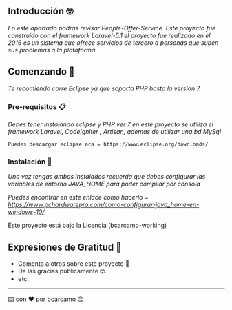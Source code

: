 ## Introducción 🤓

_En este apartado podras revisar People-Offer-Service. Este proyecto fue construido con el framework Laravel-5.1 
el proyecto fue realizado en el 2016 es un sistema que ofrece servicios de tercero a personas que suben sus problemas
a la plataforma_

## Comenzando 🚀

_Te recomiendo corre Eclipse ya que soporta PHP hasta la version 7._

### Pre-requisitos 📋

_Debes tener instalando eclipse y PHP ver 7 en este proyecto se utiliza el framework Laravel, CodeIgniter , Artisan,
ademas de utilizar una bd MySql_

```
Puedes descargar eclipse aca = https://www.eclipse.org/downloads/
```

### Instalación 🔧

_Una vez tengas ambos instalados recuerda que debes configurar las variables de entorno JAVA_HOME para poder compilar por consola_

_Puedes encontrar en este enlace como hacerlo = https://www.pchardwarepro.com/como-configurar-java_home-en-windows-10/_

Este proyecto está bajo la Licencia (bcarcamo-working)

## Expresiones de Gratitud 🎁

* Comenta a otros sobre este proyecto 📢
* Da las gracias públicamente 🤓.
* etc.



---
⌨️ con ❤️ por [bcarcamo](https://github.com/bcarcamo-working) 😊
